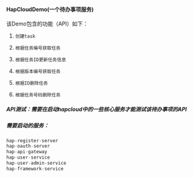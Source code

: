 #### 		HapCloudDemo(一个待办事项服务)

该Demo包含的功能（API）如下：

1. ```
   创建task
   ```

2. ```
   根据任务编号获取任务
   ```

3. ```
   根据任务ID更新任务信息
   ```

4. ```
   根据版本编号获取任务
   ```

5. ```
   根据ID删除任务
   ```

6. ```
   根据任务号码删除任务
   ```

##### API测试：需要在启动hapcloud中的一些核心服务才能测试该待办事项的API

##### 需要启动的服务：

```java
hap-register-server
hap-oauth-server
hap-api-gateway
hap-user-service
hap-user-admin-service
hap-framework-service
```

